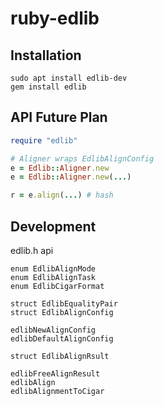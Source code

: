 # ruby-edlib

## Installation

```
sudo apt install edlib-dev
gem install edlib
```

## API Future Plan

```ruby
require "edlib"

# Aligner wraps EdlibAlignConfig
e = Edlib::Aligner.new
e = Edlib::Aligner.new(...)

r = e.align(...) # hash
```

## Development

edlib.h api

```
enum EdlibAlignMode
enum EdlibAlignTask
enum EdlibCigarFormat

struct EdlibEqualityPair
struct EdlibAlignConfig

edlibNewAlignConfig
edlibDefaultAlignConfig

struct EdlibAlignRsult

edlibFreeAlignResult
edlibAlign
edlibAlignmentToCigar
```
